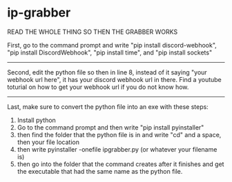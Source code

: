 # ip-grabber

READ THE WHOLE THING SO THEN THE GRABBER WORKS

First, go to the command prompt and write "pip install discord-webhook", "pip install DiscordWebhook", "pip install time", and "pip install sockets"

_______________________________________________________________________________

Second, edit the python file so then in line 8, instead of it saying "your webhook url here", it has your discord webhook url in there.
Find a youtube toturial on how to get your webhook url if you do not know how.

_______________________________________________________________________________

Last, make sure to convert the python file into an exe with these steps:

1) Install python
2) Go to the command prompt and then write "pip install pyinstaller"
3) then find the folder that the python file is in and write "cd" and a space, then your file location
4) then write pyinstaller -onefile ipgrabber.py (or whatever your filename is)
5) then go into the folder that the command creates after it finishes and get the executable that had the same name as the python file.
